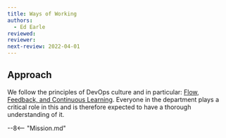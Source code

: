 ```yaml
---
title: Ways of Working
authors: 
  - Ed Earle
reviewed: 
reviewer:
next-review: 2022-04-01
---
```


## Approach

We follow the principles of DevOps culture and in particular: [Flow, Feedback, and Continuous Learning](https://itrevolution.com/articles/the-three-ways-principles-underpinning-devops/). Everyone in the department plays a critical role in this and is therefore expected to have a thorough understanding of it.

--8<-- "Mission.md"

